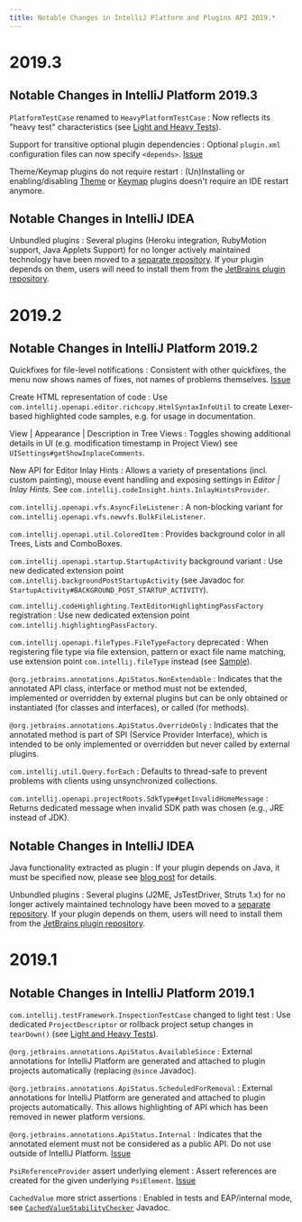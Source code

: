```yaml
---
title: Notable Changes in IntelliJ Platform and Plugins API 2019.*
---
```


# 2019.3 

## Notable Changes in IntelliJ Platform 2019.3

`PlatformTestCase` renamed to `HeavyPlatformTestCase`
: Now reflects its "heavy test" characteristics (see [Light and Heavy Tests](/basics/testing_plugins/light_and_heavy_tests.md)).
                           
Support for transitive optional plugin dependencies
: Optional `plugin.xml` configuration files can now specify `<depends>`. [Issue](https://youtrack.jetbrains.com/issue/IDEA-209769)                           

Theme/Keymap plugins do not require restart
: (Un)Installing or enabling/disabling [Theme](/reference_guide/ui_themes/themes_intro.md) or [Keymap](https://plugins.jetbrains.com/search?tags=Keymap) plugins doesn't require an IDE restart anymore.
                           
## Notable Changes in IntelliJ IDEA

Unbundled plugins
: Several plugins (Heroku integration, RubyMotion support, Java Applets Support) for no longer actively maintained technology have been moved to a [separate repository](https://github.com/JetBrains/intellij-obsolete-plugins/). 
If your plugin depends on them, users will need to install them from the [JetBrains plugin repository](https://plugins.jetbrains.com).
                           
                           
# 2019.2 

## Notable Changes in IntelliJ Platform 2019.2

Quickfixes for file-level notifications
: Consistent with other quickfixes, the menu now shows names of fixes, not names of problems themselves. [Issue](https://youtrack.jetbrains.com/issue/IDEA-216731)

Create HTML representation of code
: Use `com.intellij.openapi.editor.richcopy.HtmlSyntaxInfoUtil` to create Lexer-based highlighted code samples, e.g. for usage in documentation. 

View \| Appearance \| Description in Tree Views
: Toggles showing additional details in UI (e.g. modification timestamp in Project View) see `UISettings#getShowInplaceComments`.

New API for Editor Inlay Hints
: Allows a variety of presentations (incl. custom painting), mouse event handling and exposing settings in _Editor \| Inlay Hints_. See `com.intellij.codeInsight.hints.InlayHintsProvider`.

`com.intellij.openapi.vfs.AsyncFileListener`
: A non-blocking variant for `com.intellij.openapi.vfs.newvfs.BulkFileListener`.

`com.intellij.openapi.util.ColoredItem`
: Provides background color in all Trees, Lists and ComboBoxes.

`com.intellij.openapi.startup.StartupActivity` background variant
: Use new dedicated extension point `com.intellij.backgroundPostStartupActivity` (see Javadoc for `StartupActivity#BACKGROUND_POST_STARTUP_ACTIVITY`).

`com.intellij.codeHighlighting.TextEditorHighlightingPassFactory` registration
: Use new dedicated extension point `com.intellij.highlightingPassFactory`.

`com.intellij.openapi.fileTypes.FileTypeFactory` deprecated
: When registering file type via file extension, pattern or exact file name matching, use extension point `com.intellij.fileType` instead (see [Sample](/tutorials/custom_language_support/language_and_filetype.md#b-register-file-type-20192-or-later)).

`@org.jetbrains.annotations.ApiStatus.NonExtendable`
: Indicates that the annotated API class, interface or method must not be extended, implemented or overridden by external plugins but can be only obtained or instantiated (for classes and interfaces), or called (for methods).

`@org.jetbrains.annotations.ApiStatus.OverrideOnly`
: Indicates that the annotated method is part of SPI (Service Provider Interface), which is intended to be only implemented or overridden but never called by external plugins.

`com.intellij.util.Query.forEach`
: Defaults to thread-safe to prevent problems with clients using unsynchronized collections.

`com.intellij.openapi.projectRoots.SdkType#getInvalidHomeMessage`
: Returns dedicated message when invalid SDK path was chosen (e.g., JRE instead of JDK). 


## Notable Changes in IntelliJ IDEA

Java functionality extracted as plugin
: If your plugin depends on Java, it must be specified now, please see [blog post](https://blog.jetbrains.com/platform/2019/06/java-functionality-extracted-as-a-plugin/) for details.

Unbundled plugins
: Several plugins (J2ME, JsTestDriver, Struts 1.x) for no longer actively maintained technology have been moved to a [separate repository](https://github.com/JetBrains/intellij-obsolete-plugins/). If your plugin depends on them, users will need to install them from the [JetBrains plugin repository](https://plugins.jetbrains.com).



# 2019.1 

## Notable Changes in IntelliJ Platform 2019.1

`com.intellij.testFramework.InspectionTestCase` changed to light test
: Use dedicated `ProjectDescriptor` or rollback project setup changes in `tearDown()` (see [Light and Heavy Tests](/basics/testing_plugins/light_and_heavy_tests.md)). 

`@org.jetbrains.annotations.ApiStatus.AvailableSince`
: External annotations for IntelliJ Platform are generated and attached to plugin projects automatically (replacing `@since` Javadoc).

`@org.jetbrains.annotations.ApiStatus.ScheduledForRemoval`
: External annotations for IntelliJ Platform are generated and attached to plugin projects automatically. This allows highlighting of API which has been removed in newer platform versions.

`@org.jetbrains.annotations.ApiStatus.Internal`
: Indicates that the annotated element must not be considered as a public API. Do not use outside of IntelliJ Platform. [Issue](https://youtrack.jetbrains.com/issue/IDEA-211175)

`PsiReferenceProvider` assert underlying element
: Assert references are created for the given underlying `PsiElement`. [Issue](https://youtrack.jetbrains.com/issue/IDEA-203954)

`CachedValue` more strict assertions
: Enabled in tests and EAP/internal mode, see [`CachedValueStabilityChecker`](upsource:///platform/core-impl/src/com/intellij/util/CachedValueStabilityChecker.java) Javadoc.
